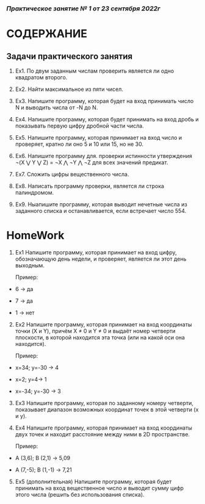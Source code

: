 ### *Практическое занятие № 1 от 23 сентября 2022г*

# СОДЕРЖАНИЕ

## Задачи практического занятия

1. Ex1. По двум заданным числам проверить является ли одно квадратом второго.

2. Ex2. Найти максимальное из пяти чисел.

3. Ex3. Напишите программу, которая будет на вход принимать число N и выводить числа от -N до N.

4. Ex4. Напишите программу, которая будет принимать на вход дробь и показывать первую цифру дробной части числа.

5. Ex5. Напишите программу, которая принимает на вход число и проверяет, кратно ли оно 5 и 10 или 15, но не 30.

6. Ex6. Напишите программу для. проверки истинности утверждения ¬(X ⋁ Y ⋁ Z) = ¬X ⋀ ¬Y ⋀ ¬Z для всех значений предикат.

7. Ex7. Сложить цифры вещественного числа.

8. Ex8. Написать программу проверки, является ли строка палиндромом.

9. Ex9. Ныапишите программу, которая выводит нечетные числа из заданного списка и останавливается, если встречает число 554.

# HomeWork

1. Ex1 Напишите программу, которая принимает на вход цифру, обозначающую день недели, и проверяет, является ли этот день выходным.

    Пример:

- 6 -> да

- 7 -> да

- 1 -> нет

2. Ex2 Напишите программу, которая принимает на вход координаты точки (X и Y), причём X ≠ 0 и Y ≠ 0 и выдаёт номер четверти плоскости, в которой находится эта точка (или на какой оси она находится).

   Пример:

- x=34; y=-30 -> 4

- x=2; y=4-> 1

- x=-34; y=-30 -> 3

3. Ex3 Напишите программу, которая по заданному номеру четверти, показывает диапазон возможных координат точек в этой четверти (x и y).

4. Ex4 Напишите программу, которая принимает на вход координаты двух точек и находит расстояние между ними в 2D пространстве.

    Пример:

- A (3,6); B (2,1) -> 5,09

- A (7,-5); B (1,-1) -> 7,21

5. Ex5 (дополнительная) Напишите программу, которая будет принимать на вход вещественное число и выводит сумму цифр этого числа (решить без использования списка).